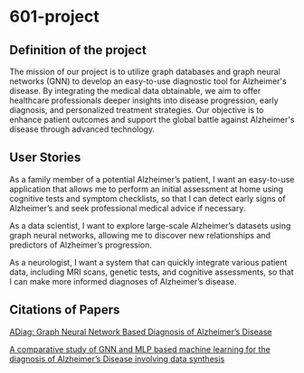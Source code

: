 # 601-project
## Definition of the project
The mission of our project is to utilize graph databases and graph neural networks (GNN) to develop an easy-to-use diagnostic tool for Alzheimer's disease. By integrating the medical data obtainable, we aim to offer healthcare professionals deeper insights into disease progression, early diagnosis, and personalized treatment strategies. Our objective is to enhance patient outcomes and support the global battle against Alzheimer's disease through advanced technology.

## User Stories
As a family member of a potential Alzheimer’s patient, I want an easy-to-use application that allows me to perform an initial assessment at home using cognitive tests and symptom checklists, so that I can detect early signs of Alzheimer’s and seek professional medical advice if necessary.

As a data scientist, I want to explore large-scale Alzheimer’s datasets using graph neural networks, allowing me to discover new relationships and predictors of Alzheimer’s progression.

As a neurologist, I want a system that can quickly integrate various patient data, including MRI scans, genetic tests, and cognitive assessments, so that I can make more informed diagnoses of Alzheimer’s disease.

## Citations of Papers
[ADiag: Graph Neural Network Based Diagnosis of Alzheimer’s Disease](https://ar5iv.labs.arxiv.org/html/2101.02870)

[A comparative study of GNN and MLP based machine learning for the
diagnosis of Alzheimer’s Disease involving data synthesis](https://www.sciencedirect.com/science/article/pii/S0893608023006020?via%3Dihub)
